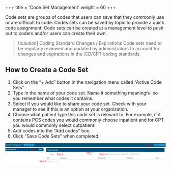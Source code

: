 +++
title = 'Code Set Management'
weight = 60
+++

Code sets are groups of codes that users can save that they commonly use or are difficult to code. Codes
sets can be saved by topic to provide a quick code assignment. Code sets can be created at a
management level to push out to coders and/or users can create their own.

> [!caution] Coding Standard Changes / Expirations
Code sets need to be regularly reviewed and updated by administrators to account for changes and expirations
in the ICD/CPT coding standards.

## How to Create a Code Set

1. Click on the “+ Add” button in the navigation menu called “Active Code Sets”
2. Type in the name of your code set. Name it something meaningful so you remember what codes it contains.
3. Select if you would like to share your code set. Check with your manager to see if this is an option at your organization.
4. Choose what patient type this code set is relevant to. For example, if it contains PCS codes you would commonly choose inpatient and for CPT you would commonly select outpatient.
5. Add codes into the “Add codes" box.
6. Click "Save Code Sets" when completed.

![Add](2024-12-04_AddingSet.png)

